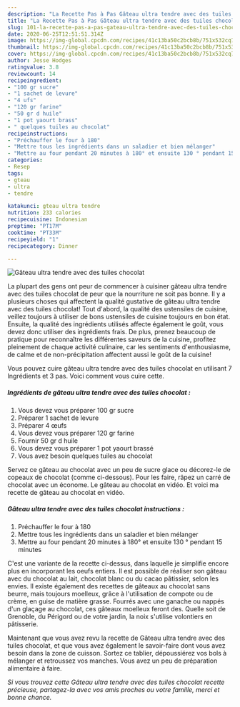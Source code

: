 ```yaml
---
description: "La Recette Pas à Pas Gâteau ultra tendre avec des tuiles chocolat"
title: "La Recette Pas à Pas Gâteau ultra tendre avec des tuiles chocolat"
slug: 101-la-recette-pas-a-pas-gateau-ultra-tendre-avec-des-tuiles-chocolat
date: 2020-06-25T12:51:51.314Z
image: https://img-global.cpcdn.com/recipes/41c13ba50c2bcb8b/751x532cq70/gateau-ultra-tendre-avec-des-tuiles-chocolat-photo-principale-de-la-recette.jpg
thumbnail: https://img-global.cpcdn.com/recipes/41c13ba50c2bcb8b/751x532cq70/gateau-ultra-tendre-avec-des-tuiles-chocolat-photo-principale-de-la-recette.jpg
cover: https://img-global.cpcdn.com/recipes/41c13ba50c2bcb8b/751x532cq70/gateau-ultra-tendre-avec-des-tuiles-chocolat-photo-principale-de-la-recette.jpg
author: Jesse Hodges
ratingvalue: 3.8
reviewcount: 14
recipeingredient:
- "100 gr sucre"
- "1 sachet de levure"
- "4 ufs"
- "120 gr farine"
- "50 gr d huile"
- "1 pot yaourt brass"
- " quelques tuiles au chocolat"
recipeinstructions:
- "Préchauffer le four à 180"
- "Mettre tous les ingrédients dans un saladier et bien mélanger"
- "Mettre au four pendant 20 minutes à 180° et ensuite 130 ° pendant 15 minutes"
categories:
- Resep
tags:
- gteau
- ultra
- tendre

katakunci: gteau ultra tendre 
nutrition: 233 calories
recipecuisine: Indonesian
preptime: "PT17M"
cooktime: "PT33M"
recipeyield: "1"
recipecategory: Dinner

---
```



![Gâteau ultra tendre avec des tuiles chocolat](https://img-global.cpcdn.com/recipes/41c13ba50c2bcb8b/751x532cq70/gateau-ultra-tendre-avec-des-tuiles-chocolat-photo-principale-de-la-recette.jpg)

La plupart des gens ont peur de commencer à cuisiner gâteau ultra tendre avec des tuiles chocolat de peur que la nourriture ne soit pas bonne. Il y a plusieurs choses qui affectent la qualité gustative de gâteau ultra tendre avec des tuiles chocolat! Tout d'abord, la qualité des ustensiles de cuisine, veillez toujours à utiliser de bons ustensiles de cuisine toujours en bon état. Ensuite, la qualité des ingrédients utilisés affecte également le goût, vous devez donc utiliser des ingrédients frais. De plus, prenez beaucoup de pratique pour reconnaître les différentes saveurs de la cuisine, profitez pleinement de chaque activité culinaire, car les sentiments d'enthousiasme, de calme et de non-précipitation affectent aussi le goût de la cuisine!

<!--inarticleads1-->

Vous pouvez cuire gâteau ultra tendre avec des tuiles chocolat en utilisant 7 Ingrédients et 3 pas. Voici comment vous cuire cette.

##### Ingrédients de gâteau ultra tendre avec des tuiles chocolat :

1. Vous devez vous préparer 100 gr sucre
1. Préparer 1 sachet de levure
1. Préparer 4 œufs
1. Vous devez vous préparer 120 gr farine
1. Fournir 50 gr d huile
1. Vous devez vous préparer 1 pot yaourt brassé
1. Vous avez besoin  quelques tuiles au chocolat


Servez ce gâteau au chocolat avec un peu de sucre glace ou décorez-le de copeaux de chocolat (comme ci-dessous). Pour les faire, râpez un carré de chocolat avec un économe. Le gâteau au chocolat en vidéo. Et voici ma recette de gâteau au chocolat en vidéo. 

<!--inarticleads2-->

##### Gâteau ultra tendre avec des tuiles chocolat instructions :

1. Préchauffer le four à 180
1. Mettre tous les ingrédients dans un saladier et bien mélanger
1. Mettre au four pendant 20 minutes à 180° et ensuite 130 ° pendant 15 minutes


C&#39;est une variante de la recette ci-dessus, dans laquelle je simplifie encore plus en incorporant les oeufs entiers. Il est possible de réaliser son gâteau avec du chocolat au lait, chocolat blanc ou du cacao pâtissier, selon les envies. Il existe également des recettes de gâteaux au chocolat sans beurre, mais toujours moelleux, grâce à l&#39;utilisation de compote ou de crème, en guise de matière grasse. Fourrés avec une ganache ou nappés d&#39;un glaçage au chocolat, ces gâteaux moelleux feront des. Quelle soit de Grenoble, du Périgord ou de votre jardin, la noix s&#39;utilise volontiers en pâtisserie. 

<!--inarticleads1-->

<p>
Maintenant que vous avez revu la recette de Gâteau ultra tendre avec des tuiles chocolat, et que vous avez également le savoir-faire dont vous avez besoin dans la zone de cuisson. Sortez ce tablier, dépoussiérez vos bols à mélanger et retroussez vos manches. Vous avez un peu de préparation alimentaire à faire.
</p>

<p>
<i>Si vous trouvez cette Gâteau ultra tendre avec des tuiles chocolat recette précieuse, partagez-la avec vos amis proches ou votre famille, merci et bonne chance.</i>
</p>
